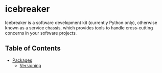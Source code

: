 # icebreaker

Icebreaker is a software development kit (currently Python only), otherwise known as a service chassis, which provides tools to handle cross-cutting concerns in your software projects.

## Table of Contents
* [Packages](docs/icebreaker)
  * [Versioning](docs/icebreaker/versioning/index.md)
